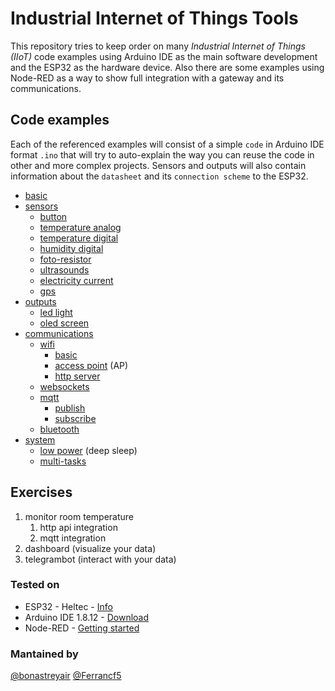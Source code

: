 
# Industrial Internet of Things Tools
This repository tries to keep order on many _Industrial Internet of Things (IIoT)_ code examples using Arduino IDE as the main software development and the ESP32 as the hardware device. Also there are some examples using Node-RED as a way to show full integration with a gateway and its communications.

## Code examples
Each of the referenced examples will consist of a simple `code` in Arduino IDE format `.ino` that will try to auto-explain the way you can reuse the code in other and more complex projects. Sensors and outputs will also contain information about the `datasheet` and its `connection scheme` to the ESP32.

* [basic](/basic)
* [sensors](/sensors)
  * [button](/sensors/button)
  * [temperature analog](/sensors/temperature_analog)
  * [temperature digital](/sensors/temperature_digital)
  * [humidity digital](/sensors/humidity_digital)
  * [foto-resistor](/sensors/foto-resistor)
  * [ultrasounds](/sensors/ultrasounds)
  * [electricity current](/sensors/electricity_current)
  * [gps](/sensors/gps)
* [outputs](/outputs)
  * [led light](/outputs/led_light)
  * [oled screen](/outputs/oled_screen)
* [communications](/communications)
  * [wifi](/communications/wifi)
    * [basic](/communications/wifi/basic)
    * [access point](/communications/wifi/access_point) (AP)
    * [http server](/communications/wifi/http_server)
  * [websockets](/communications/websockets)
  * [mqtt](/communications/mqtt)
    * [publish](/communications/mqtt/publish)
    * [subscribe](/communications/mqtt/publish)
  * [bluetooth](/communications/bluetooth)
* [system](/system)
  * [low power](/system/low_power) (deep sleep)
  * [multi-tasks](/system/multi-tasks)

## Exercises
1. monitor room temperature
   1. http api integration
   1. mqtt integration
1. dashboard (visualize your data)
1. telegrambot (interact with your data)

### Tested on
* ESP32 - Heltec - [Info](https://heltec.org/project/wifi-lora-32/)
* Arduino IDE 1.8.12 - [Download](https://www.arduino.cc/en/main/software)
* Node-RED - [Getting started](https://nodered.org/docs/getting-started/)

### Mantained by
[@bonastreyair](https://github.com/bonastreyair)
[@Ferrancf5](https://github.com/Ferrancf5)
